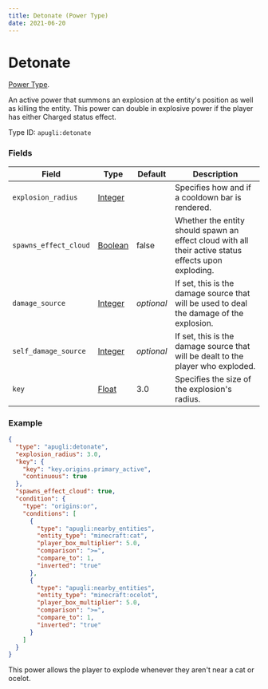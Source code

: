 ```yaml
---
title: Detonate (Power Type)
date: 2021-06-20
---
```


# Detonate

[Power Type](../power_types.md).

An active power that summons an explosion at the entity's position as well as killing the entity. This power can double in explosive power if the player has either Charged status effect.

Type ID: `apugli:detonate`

### Fields

Field  | Type | Default | Description
-------|------|---------|-------------
`explosion_radius` | [Integer](https://origins.readthedocs.io/en/latest/data_types/hud_render/) |  | Specifies how and if a cooldown bar is rendered.
`spawns_effect_cloud` | [Boolean](https://origins.readthedocs.io/en/latest/data_types/boolean/) | false | Whether the entity should spawn an effect cloud with all their active status effects upon exploding.
`damage_source` | [Integer](https://origins.readthedocs.io/en/latest/data_types/integer/) | *optional* | If set, this is the damage source that will be used to deal the damage of the explosion.
`self_damage_source` | [Integer](https://origins.readthedocs.io/en/latest/data_types/integer/) | *optional* | If set, this is the damage source that will be dealt to the player who exploded.
`key` | [Float](https://origins.readthedocs.io/en/latest/data_types/float/) | 3.0 | Specifies the size of the explosion's radius.

### Example
```json
{
  "type": "apugli:detonate",
  "explosion_radius": 3.0,
  "key": {
    "key": "key.origins.primary_active",
    "continuous": true
  },
  "spawns_effect_cloud": true,
  "condition": {
    "type": "origins:or",
    "conditions": [
      {
        "type": "apugli:nearby_entities",
        "entity_type": "minecraft:cat",
        "player_box_multiplier": 5.0,
        "comparison": ">=",
        "compare_to": 1,
        "inverted": "true"
      },
      {
        "type": "apugli:nearby_entities",
        "entity_type": "minecraft:ocelot",
        "player_box_multiplier": 5.0,
        "comparison": ">=",
        "compare_to": 1,
        "inverted": "true"
      }
    ]
  }
}
```
This power allows the player to explode whenever they aren't near a cat or ocelot.